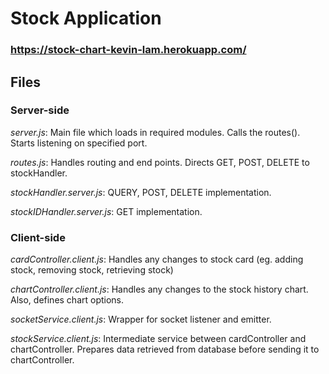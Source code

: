 Stock Application
=================

### https://stock-chart-kevin-lam.herokuapp.com/


Files
-----

### Server-side

*server.js*: Main file which loads in required modules. Calls the routes(). Starts listening on specified port.

*routes.js*: Handles routing and end points. Directs GET, POST, DELETE to stockHandler.	

*stockHandler.server.js*: QUERY, POST, DELETE implementation.

*stockIDHandler.server.js*: GET implementation.

### Client-side

*cardController.client.js*: Handles any changes to stock card (eg. adding stock, removing stock, retrieving stock)

*chartController.client.js*: Handles any changes to the stock history chart. Also, defines chart options.

*socketService.client.js*: Wrapper for socket listener and emitter.

*stockService.client.js*: Intermediate service between cardController and chartController. Prepares data retrieved from database before sending it to chartController.


